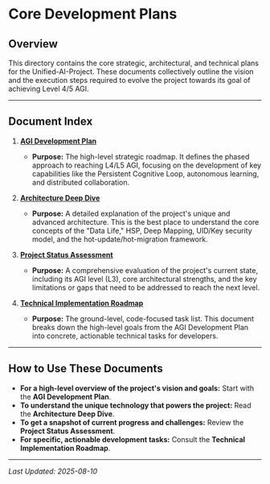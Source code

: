 # Core Development Plans

## Overview

This directory contains the core strategic, architectural, and technical plans for the Unified-AI-Project. These documents collectively outline the vision and the execution steps required to evolve the project towards its goal of achieving Level 4/5 AGI.

---

## Document Index

1.  **[AGI Development Plan](agi-development-plan.md)**
    *   **Purpose:** The high-level strategic roadmap. It defines the phased approach to reaching L4/L5 AGI, focusing on the development of key capabilities like the Persistent Cognitive Loop, autonomous learning, and distributed collaboration.

2.  **[Architecture Deep Dive](architecture-deep-dive.md)**
    *   **Purpose:** A detailed explanation of the project's unique and advanced architecture. This is the best place to understand the core concepts of the "Data Life," HSP, Deep Mapping, UID/Key security model, and the hot-update/hot-migration framework.

3.  **[Project Status Assessment](project-status-assessment.md)**
    *   **Purpose:** A comprehensive evaluation of the project's current state, including its AGI level (L3), core architectural strengths, and the key limitations or gaps that need to be addressed to reach the next level.

4.  **[Technical Implementation Roadmap](../../09-archive/technical-implementation-roadmap.md)**
    *   **Purpose:** The ground-level, code-focused task list. This document breaks down the high-level goals from the AGI Development Plan into concrete, actionable technical tasks for developers.

---

## How to Use These Documents

*   **For a high-level overview of the project's vision and goals:** Start with the **AGI Development Plan**.
*   **To understand the unique technology that powers the project:** Read the **Architecture Deep Dive**.
*   **To get a snapshot of current progress and challenges:** Review the **Project Status Assessment**.
*   **For specific, actionable development tasks:** Consult the **Technical Implementation Roadmap**.

---
*Last Updated: 2025-08-10*